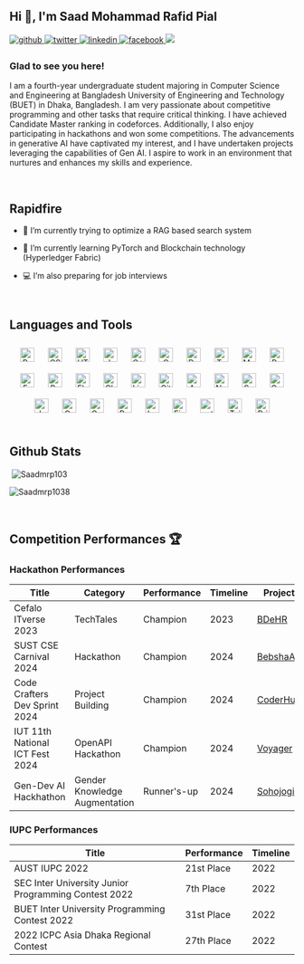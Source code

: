 ## Hi 👋, I'm Saad Mohammad Rafid Pial  
  

<a href="https://github.com/Saadmrp1038" target="_blank">
<img src="https://img.shields.io/badge/github-%2324292e.svg?&style=for-the-badge&logo=github&logoColor=white" alt=github style="margin-bottom: 5px;" />
</a>
<a href="https://twitter.com/SaadMRP" target="_blank">
<img src="https://img.shields.io/badge/X-000?style=for-the-badge&logo=x" alt=twitter style="margin-bottom: 5px;" />
</a>
<a href="https://linkedin.com/in/saadmrp" target="_blank">
<img src="https://img.shields.io/badge/linkedin-%231E77B5.svg?&style=for-the-badge&logo=linkedin&logoColor=white" alt=linkedin style="margin-bottom: 5px;" />
</a>
<a href="https://www.facebook.com/saadmohammadrafid.pial" target="_blank">
<img src="https://img.shields.io/badge/facebook-%232E87FB.svg?&style=for-the-badge&logo=facebook&logoColor=white" alt=facebook style="margin-bottom: 5px;" />
</a>  
 <a href="https://codeforces.com/profile/Reckless_Raccoon">
 	<img src="https://img.shields.io/badge/Codeforces-445f9d?style=for-the-badge&logo=Codeforces&logoColor=white"/>
 </a>



### Glad to see you here!  
I am a fourth-year undergraduate student majoring in Computer Science and Engineering at Bangladesh University of Engineering and Technology (BUET) in Dhaka, Bangladesh. I am very passionate about competitive programming and
other tasks that require critical thinking. I have achieved Candidate Master ranking in codeforces. Additionally, I also enjoy participating in hackathons and won some competitions. The advancements in generative AI have captivated my interest, and I have undertaken projects leveraging the capabilities of Gen AI. I aspire to work in an environment that nurtures and enhances my skills and experience.  
  

<br/>  


## Rapidfire  


- 🔭 I’m currently trying to optimize a RAG based search system  
  

- 🌱 I’m currently learning PyTorch and Blockchain technology (Hyperledger Fabric)  
  

- 💻 I’m also preparing for job interviews  





</td></tr></table>  

<br/>  


## Languages and Tools  
<div align="center">  
<a href="https://reactjs.org/" target="_blank"><img style="margin: 10px" src="https://profilinator.rishav.dev/skills-assets/react-original-wordmark.svg" alt="React" height="25" /></a>  
<a href="https://www.w3schools.com/css/" target="_blank"><img style="margin: 10px" src="https://profilinator.rishav.dev/skills-assets/css3-original-wordmark.svg" alt="CSS3" height="25" /></a>  
<a href="https://en.wikipedia.org/wiki/HTML5" target="_blank"><img style="margin: 10px" src="https://profilinator.rishav.dev/skills-assets/html5-original-wordmark.svg" alt="HTML5" height="25" /></a>  
<a href="https://www.javascript.com/" target="_blank"><img style="margin: 10px" src="https://profilinator.rishav.dev/skills-assets/javascript-original.svg" alt="JavaScript" height="25" /></a>  
<a href="https://www.cplusplus.com/" target="_blank"><img style="margin: 10px" src="https://profilinator.rishav.dev/skills-assets/cplusplus-original.svg" alt="C++" height="25" /></a>  
<a href="https://www.cprogramming.com/" target="_blank"><img style="margin: 10px" src="https://profilinator.rishav.dev/skills-assets/c-original.svg" alt="C" height="25" /></a>  
<a href="https://www.docker.com/" target="_blank"><img style="margin: 10px" src="https://profilinator.rishav.dev/skills-assets/docker-original-wordmark.svg" alt="Docker" height="25" /></a>  
<a href="https://www.typescriptlang.org/" target="_blank"><img style="margin: 10px" src="https://profilinator.rishav.dev/skills-assets/typescript-original.svg" alt="TypeScript" height="25" /></a>  
<a href="https://www.mysql.com/" target="_blank"><img style="margin: 10px" src="https://profilinator.rishav.dev/skills-assets/mysql-original-wordmark.svg" alt="MySQL" height="25" /></a>  
<a href="https://www.python.org/" target="_blank"><img style="margin: 10px" src="https://profilinator.rishav.dev/skills-assets/python-original.svg" alt="Python" height="25" /></a>  
<a href="https://expressjs.com/" target="_blank"><img style="margin: 10px" src="https://profilinator.rishav.dev/skills-assets/express-original-wordmark.svg" alt="Express.js" height="25" /></a>  
<a href="https://www.gnu.org/software/bash/" target="_blank"><img style="margin: 10px" src="https://profilinator.rishav.dev/skills-assets/gnu_bash-icon.svg" alt="Bash" height="25" /></a>  
<a href="https://flask.palletsprojects.com/" target="_blank"><img style="margin: 10px" src="https://profilinator.rishav.dev/skills-assets/flask.png" alt="Flask" height="25" /></a>  
<a href="https://www.chartjs.org/" target="_blank"><img style="margin: 10px" src="https://profilinator.rishav.dev/skills-assets/logo-title.svg" alt="Chart.js" height="25" /></a>  
<a href="https://www.linux.org/" target="_blank"><img style="margin: 10px" src="https://profilinator.rishav.dev/skills-assets/linux-original.svg" alt="Linux" height="25" /></a>  
<a href="https://github.com/" target="_blank"><img style="margin: 10px" src="https://profilinator.rishav.dev/skills-assets/git-scm-icon.svg" alt="Git" height="25" /></a>  
<a href="https://www.arduino.cc/" target="_blank"><img style="margin: 10px" src="https://profilinator.rishav.dev/skills-assets/arduino.png" alt="Arduino" height="25" /></a>  
<a href="https://nodejs.org/" target="_blank"><img style="margin: 10px" src="https://profilinator.rishav.dev/skills-assets/nodejs-original-wordmark.svg" alt="Node.js" height="25" /></a>  
<a href="https://docs.spring.io/spring-framework/docs/3.0.x/reference/expressions.html#:~:text=The%20Spring%20Expression%20Language%20(SpEL,and%20basic%20string%20templating%20functionality." target="_blank"><img style="margin: 10px" src="https://profilinator.rishav.dev/skills-assets/springio-icon.svg" alt="Spring" height="25" /></a>  
<a href="https://opencv.org/" target="_blank"><img style="margin: 10px" src="https://profilinator.rishav.dev/skills-assets/opencv-icon.svg" alt="OpenCV" height="25" /></a>  
<a href="https://www.java.com/" target="_blank"><img style="margin: 10px" src="https://profilinator.rishav.dev/skills-assets/java-original-wordmark.svg" alt="Java" height="25" /></a>  
<a href="https://www.oracle.com/in/index.html" target="_blank"><img style="margin: 10px" src="https://profilinator.rishav.dev/skills-assets/oracle-original.svg" alt="Oracle" height="25" /></a>  
<a href="https://go.dev/" target="_blank"><img style="margin: 10px" src="https://profilinator.rishav.dev/skills-assets/go-original.svg" alt="Go" height="25" /></a>  
<a href="https://www.postgresql.org/" target="_blank"><img style="margin: 10px" src="https://profilinator.rishav.dev/skills-assets/postgresql-original-wordmark.svg" alt="PostgreSQL" height="25" /></a>  
<a href="https://www.latex-project.org/" target="_blank"><img style="margin: 10px" src="https://profilinator.rishav.dev/skills-assets/latex.png" alt="LaTeX" height="25" /></a>  
<a href="https://www.figma.com/" target="_blank"><img style="margin: 10px" src="https://profilinator.rishav.dev/skills-assets/figma-icon.svg" alt="Figma" height="25" /></a>  
<a href="https://pytorch.org/" target="_blank"><img style="margin: 10px" src="https://profilinator.rishav.dev/skills-assets/pytorch-icon.svg" alt="pytorch" height="25" /></a>  
<a href="https://www.tailwindcss.com/" target="_blank"><img style="margin: 10px" src="https://profilinator.rishav.dev/skills-assets/tailwindcss.svg" alt="Tailwind CSS" height="25" /></a>  
<a href="https://www.prisma.io/" target="_blank"><img style="margin: 10px" src="https://profilinator.rishav.dev/skills-assets/prisma.png" alt="Prisma" height="25" /></a>  
</div>  

<br/>  


## Github Stats  

<p>&nbsp;<img align="center" src="https://github-readme-stats.vercel.app/api?username=Saadmrp1038&show_icons=true&locale=en" alt="Saadmrp103" /></p>

<p><img align="center" src="https://github-readme-streak-stats.herokuapp.com/?user=Saadmrp1038&" alt="Saadmrp1038" /></p>

<br/>  



## Competition Performances 🏆
### Hackathon Performances 

| Title               | Category      | Performance        |  Timeline | Project          |
| -----------         | -----------      |  -----------     |-----------|------------------|
| Cefalo ITverse 2023| TechTales   | Champion          | 2023      | [BDeHR](https://github.com/Saadmrp1038) |
| SUST CSE Carnival 2024| Hackathon   | Champion          | 2024      | [BebshaAI](https://github.com/Saadmrp1038/BebshaAI-backend) |
| Code Crafters Dev Sprint 2024           | Project Building   | Champion   | 2024   | [CoderHub](https://github.com/Saadmrp1038/coderhub)|
|IUT 11th National ICT Fest 2024     | OpenAPI Hackathon         | Champion   | 2024      |[Voyager](https://github.com/Saadmrp1038/Voyager)|
|Gen-Dev AI Hackhathon| Gender Knowledge Augmentation | Runner's-up | 2024 | [Sohojogi](https://github.com/Saadmrp1038/Sohojogi_Mobile_App)|

### IUPC Performances

| Title               | Performance      |   Timeline | 
| -----------         | -----------      |  -----------|
| AUST IUPC 2022   | 21st Place         | 2022          |
| SEC Inter University Junior Programming Contest 2022       | 7th Place         | 2022    |
| BUET Inter University Programming Contest 2022   | 31st Place         | 2022          |
| 2022 ICPC Asia Dhaka Regional Contest   | 27th Place         | 2022   |  

</br>
